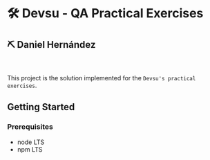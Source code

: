 # :hammer_and_wrench: Devsu - QA Practical Exercises

## :pick: Daniel Hernández

<br/>

This project is the solution implemented for the `Devsu's practical exercises`.

## Getting Started

### Prerequisites

- node LTS
- npm LTS
